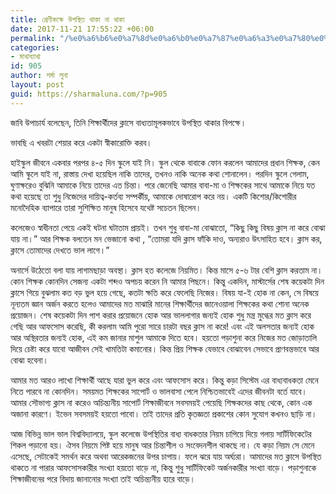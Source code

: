 ```yaml
---
title: শ্রেণীকক্ষে উপস্থিত থাকা না থাকা
date: 2017-11-21 17:55:22 +06:00
permalink: "/%e0%a6%b6%e0%a7%8d%e0%a6%b0%e0%a7%87%e0%a6%a3%e0%a7%80%e0%a6%95%e0%a6%95%e0%a7%8d%e0%a6%b7%e0%a7%87-%e0%a6%89%e0%a6%aa%e0%a6%b8%e0%a7%8d%e0%a6%a5%e0%a6%bf%e0%a6%a4-%e0%a6%a5%e0%a6%be%e0%a6%95%e0%a6%be/"
categories:
- মাথাব্যাথা
id: 905
author: শর্মা লুনা
layout: post
guid: https://sharmaluna.com/?p=905
---
```


জাবি উপাচার্য বলেছেন, তিনি শিক্ষার্থীদের ক্লাসে বাধ্যতামূলকভাবে উপস্থিত থাকার বিপক্ষে।

ভাবছি এ খবরটা শেয়ার করে একটা স্বীকারোক্তি করব।

হাইস্কুল জীবনে একবার পরপর ৪-৫ দিন স্কুলে যাই নি। স্কুল থেকে বাবাকে ফোন করলেন আমাদের প্রধান শিক্ষক, কেন আমি স্কুলে যাই না, রাস্তায় দেখা হয়েছিল নাকি তাদের, তখনও নাকি অনেক কথা শোনালেন। পরদিন স্কুলে গেলাম, ঘুণাক্ষরেও বুঝিনি আমাকে নিয়ে তাদের এত চিন্তা। পরে জেনেছি আমার বাবা-মা ও শিক্ষকের সাথে আমাকে নিয়ে যত কথা হয়েছে তা শুধু নিজেদের দায়িত্ব-কর্তব্য সম্পর্কীয়<span class="text_exposed_show">, আমাকে দোষারোপ করে নয়। একটি কিশোর/কিশোরীর মনোদৈহিক ব্যাপারে তারা সুশিক্ষিত মানুষ হিসেবে যথেষ্ট সচেতন ছিলেন।</span>

<div class="text_exposed_show">কলেজেও স্বাধীনতা পেয়ে একই ঘটনা ঘটাতাম প্রায়ই। তখন শুধু বাবা-মা বোঝাতো, “কিছু কিছু বিষয় ক্লাস না করে বোঝা যায় না।” আর শিক্ষক বলতেন মন ভেজানো কথা , “তোমরা যদি ক্লাস ফাঁকি দাও, অন্যরাও উৎসাহিত হবে। ক্লাস কর, ক্লাসে তোমাদের দেখতে ভাল লাগে।”

অনার্সে উঠেতো বলা যায় লাগামছাড়া অবস্থা। ক্লাস হত কলেজে নিয়মিত। কিন্ত মাসে ৫-৬ টার বেশি ক্লাস করতাম না। কোন শিক্ষক কোনদিন সেজন্য একটা শব্দও অপচয় করেন নি আমার পিছনে। কিন্তু একদিন, মাস্টার্সের শেষ কয়েকটা দিন ক্লাসে গিয়ে বুঝলাম কত বড় ভুল হয়ে গেছে, কতটা ক্ষতি করে ফেলেছি নিজের। বিষয় যা-ই হোক না কেন, সে বিষয়ে নূন্যতম জ্ঞান অর্জন করতে হলেও আমাদের মত মাঝারি মানের শিক্ষার্থীদের জানেওয়ালা শিক্ষকের কথা শোনা অনেক প্রয়োজন। শেষ কয়েকটা দিন পাশ করার প্রয়োজনে হোক আর ভাললাগার জন্যই হোক শুধু মন্ত্র মুগ্ধের মত ক্লাস করে গেছি আর আফসোস করেছি, কী করলাম আমি পুরো সারে চারটা বছর ক্লাস না করে! এবং এই অলসতার জন্যই হোক আর অস্থিরতার জন্যই হোক, এই কম জানার মাশুল আমাকে দিতে হবে। হয়তো পড়াশুনা করে নিজের মত জোড়াতালি দিয়ে চেষ্টা করে যাবো আজীবন সেই খামতিটা কমানোর। কিন্ত প্রিয় শিক্ষক যেভাবে বোঝাবেন সেভাবে প্রাণবন্তভাবে আর বোঝা হবেনা।

আমার মত আরও লাখো শিক্ষার্থী আছে যারা ভুল করে এবং আফসোস করে। কিন্তু কড়া সিস্টেম এর বাধ্যবাধকতা মেনে নিতে পারবে না কোনদিন। সময়মত শিক্ষকের সাপোর্ট ও ভালবাসা পেলে নিশ্চিতভাবেই এদের জীবনটা বর্তে যাবে। আমার সৌভাগ্য ক্লাস না করেও অচিন্ত্যনীয় সাপোর্ট শিক্ষাজীবনে সবসময়ই পেয়েছি শিক্ষকদের কাছ থেকে, কোন এক অজানা কারণে। ইভেন সবসময়ই হয়তো পাবো। তাই তাদের প্রতি কৃতজ্ঞতা প্রকাশের কোন সুযোগ কখনও ছাড়ি না।

আজ বিভিন্ন ভাল ভাল বিশ্ববিদ্যালয়ে, স্কুল কলেজে উপস্থিতির বাধ্য বাধকতার নিয়ম চাপিয়ে দিয়ে গলায় সার্টিফিকেটের শিকল পড়ানো হয়। ঐসব নিয়মে পিষ্ট হয়ে মানুষ আর চিন্তাশীল ও সংবেদনশীল থাকছে না। যে কড়া নিয়ম সে মেনে এসেছে, সেটাকেই সমর্থন করে অথবা আরেকজনের উপর চাপায়। ফলে ঝরে যায় অর্ঘ্যরা। আমাদের মত ক্লাসে উপস্থিত থাকতে না পারার আফসোসকারীর সংখ্যা হয়তো বাড়ে না, কিন্তু শুধু সার্টিফিকেট অর্জনকারীর সংখ্যা বাড়ে। পড়াশুনাকে শিক্ষাজীবনের পরে বিদায় জানানোর সংখ্যা তাই অচিন্ত্যনীয় হারে বাড়ে।

</div>